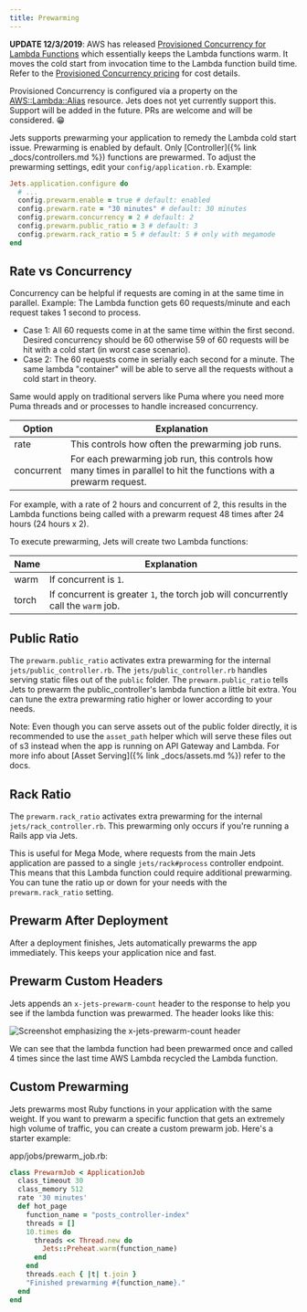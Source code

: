 ```yaml
---
title: Prewarming
---
```


**UPDATE 12/3/2019**: AWS has released [Provisioned Concurrency for Lambda Functions](https://aws.amazon.com/blogs/aws/new-provisioned-concurrency-for-lambda-functions/) which essentially keeps the Lambda functions warm. It moves the cold start from invocation time to the Lambda function build time. Refer to the [Provisioned Concurrency pricing](https://aws.amazon.com/lambda/pricing/) for cost details.

Provisioned Concurrency is configured via a property on the [AWS::Lambda::Alias](https://docs.aws.amazon.com/AWSCloudFormation/latest/UserGuide/aws-properties-lambda-alias-provisionedconcurrencyconfiguration.html) resource. Jets does not yet currently support this.  Support will be added in the future. PRs are welcome and will be considered. 😁

Jets supports prewarming your application to remedy the Lambda cold start issue.  Prewarming is enabled by default.  Only [Controller]({% link _docs/controllers.md %}) functions are prewarmed. To adjust the prewarming settings, edit your `config/application.rb`. Example:

```ruby
Jets.application.configure do
  # ...
  config.prewarm.enable = true # default: enabled
  config.prewarm.rate = "30 minutes" # default: 30 minutes
  config.prewarm.concurrency = 2 # default: 2
  config.prewarm.public_ratio = 3 # default: 3
  config.prewarm.rack_ratio = 5 # default: 5 # only with megamode
end
```

## Rate vs Concurrency

Concurrency can be helpful if requests are coming in at the same time in parallel. Example: The Lambda function gets 60 requests/minute and each request takes 1 second to process.

* Case 1: All 60 requests come in at the same time within the first second. Desired concurrency should be 60 otherwise 59 of 60 requests will be hit with a cold start (in worst case scenario).
* Case 2: The 60 requests come in serially each second for a minute. The same lambda "container" will be able to serve all the requests without a cold start in theory.

Same would apply on traditional servers like Puma where you need more Puma threads and or processes to handle increased concurrency.

Option | Explanation
--- | ---
rate | This controls how often the prewarming job runs.
concurrent | For each prewarming job run, this controls how many times in parallel to hit the functions with a prewarm request.

For example, with a rate of 2 hours and concurrent of 2, this results in the Lambda functions being called with a prewarm request 48 times after 24 hours (24 hours x 2).

To execute prewarming, Jets will create two Lambda functions:

Name | Explanation
--- | ---
warm | If concurrent is `1`.
torch | If concurrent is greater `1`, the torch job will concurrently call the `warm` job.

## Public Ratio

The `prewarm.public_ratio` activates extra prewarming for the internal `jets/public_controller.rb`.  The `jets/public_controller.rb` handles serving static files out of the `public` folder. The `prewarm.public_ratio` tells Jets to prewarm the public_controller's lambda function a little bit extra. You can tune the extra prewarming ratio higher or lower according to your needs.

Note: Even though you can serve assets out of the public folder directly, it is recommended to use the `asset_path` helper which will serve these files out of s3 instead when the app is running on API Gateway and Lambda.  For more info about [Asset Serving]({% link _docs/assets.md %}) refer to the docs.

## Rack Ratio

The `prewarm.rack_ratio` activates extra prewarming for the internal `jets/rack_controller.rb`.  This prewarming only occurs if you're running a Rails app via Jets.

This is useful for Mega Mode, where requests from the main Jets application are passed to a single `jets/rack#process` controller endpoint. This means that this Lambda function could require additional prewarming. You can tune the ratio up or down for your needs with the `prewarm.rack_ratio` setting.

## Prewarm After Deployment

After a deployment finishes, Jets automatically prewarms the app immediately.  This keeps your application nice and fast.

## Prewarm Custom Headers

Jets appends an `x-jets-prewarm-count` header to the response to help you see if the lambda function was prewarmed. The header looks like this:

![Screenshot emphasizing the x-jets-prewarm-count header](/img/docs/prewarm-header.png)

We can see that the lambda function had been prewarmed once and called 4 times since the last time AWS Lambda recycled the Lambda function.

## Custom Prewarming

Jets prewarms most Ruby functions in your application with the same weight. If you want to prewarm a specific function that gets an extremely high volume of traffic, you can create a custom prewarm job.  Here's a starter example:

app/jobs/prewarm_job.rb:

```ruby
class PrewarmJob < ApplicationJob
  class_timeout 30
  class_memory 512
  rate '30 minutes'
  def hot_page
    function_name = "posts_controller-index"
    threads = []
    10.times do
      threads << Thread.new do
        Jets::Preheat.warm(function_name)
      end
    end
    threads.each { |t| t.join }
    "Finished prewarming #{function_name}."
  end
end
```

